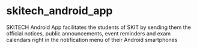 # skitech_android_app
SKITECH Android App facilitates the students of SKIT by sending them the official notices, public announcements, event reminders and exam calendars right in the notification menu of their Android smartphones

